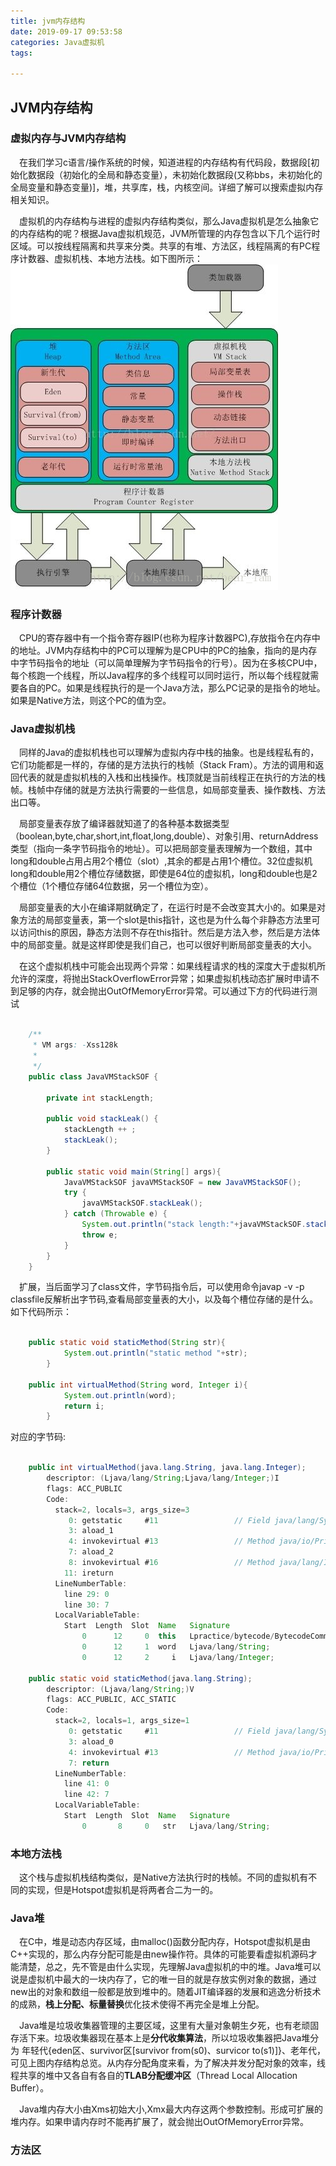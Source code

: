 ```yaml
---
title: jvm内存结构
date: 2019-09-17 09:53:58
categories: Java虚拟机
tags:

---
```

## JVM内存结构

### 虚拟内存与JVM内存结构
&emsp;在我们学习c语言/操作系统的时候，知道进程的内存结构有代码段，数据段[初始化数据段（初始化的全局和静态变量），未初始化数据段(又称bbs，未初始化的全局变量和静态变量)]，堆，共享库，栈，内核空间。详细了解可以搜索虚拟内存相关知识。 
 
&emsp;虚拟机的内存结构与进程的虚拟内存结构类似，那么Java虚拟机是怎么抽象它的内存结构的呢？根据Java虚拟机规范，JVM所管理的内存包含以下几个运行时区域。可以按线程隔离和共享来分类。共享的有堆、方法区，线程隔离的有PC程序计数器、虚拟机栈、本地方法栈。如下图所示：
![](https://github.com/yangfubo/yangfubo.github.io/blob/dev/images/java%E8%99%9A%E6%8B%9F%E6%9C%BA%E5%86%85%E5%AD%98%E7%BB%93%E6%9E%842.png?raw=true)
### 程序计数器

&emsp;CPU的寄存器中有一个指令寄存器IP(也称为程序计数器PC),存放指令在内存中的地址。JVM内存结构中的PC可以理解为是CPU中的PC的抽象，指向的是内存中字节码指令的地址（可以简单理解为字节码指令的行号）。因为在多核CPU中，每个核跑一个线程，所以Java程序的多个线程可以同时运行，所以每个线程就需要各自的PC。如果是线程执行的是一个Java方法，那么PC记录的是指令的地址。如果是Native方法，则这个PC的值为空。

### Java虚拟机栈
&emsp;同样的Java的虚拟机栈也可以理解为虚拟内存中栈的抽象。也是线程私有的，它们功能都是一样的，存储的是方法执行的栈帧（Stack Fram）。方法的调用和返回代表的就是虚拟机栈的入栈和出栈操作。栈顶就是当前线程正在执行的方法的栈帧。栈帧中存储的就是方法执行需要的一些信息，如局部变量表、操作数栈、方法出口等。

&emsp;局部变量表存放了编译器就知道了的各种基本数据类型（boolean,byte,char,short,int,float,long,double）、对象引用、returnAddress类型（指向一条字节码指令的地址）。可以把局部变量表理解为一个数组，其中long和double占用占用2个槽位（slot）,其余的都是占用1个槽位。32位虚拟机long和double用2个槽位存储数据，即使是64位的虚拟机，long和double也是2个槽位（1个槽位存储64位数据，另一个槽位为空）。

&emsp;局部变量表的大小在编译期就确定了，在运行时是不会改变其大小的。如果是对象方法的局部变量表，第一个slot是this指针，这也是为什么每个非静态方法里可以访问this的原因，静态方法则不存在this指针。然后是方法入参，然后是方法体中的局部变量。就是这样即使是我们自己，也可以很好判断局部变量表的大小。

&emsp;在这个虚拟机栈中可能会出现两个异常：如果线程请求的栈的深度大于虚拟机所允许的深度，将抛出StackOverflowError异常；如果虚拟机栈动态扩展时申请不到足够的内存，就会抛出OutOfMemoryError异常。可以通过下方的代码进行测试

```java

	/**
	 * VM args: -Xss128k
	 *
	 */
	public class JavaVMStackSOF {
	
	    private int stackLength;
	
	    public void stackLeak() {
	        stackLength ++ ;
	        stackLeak();
	    }
	
	    public static void main(String[] args){
	        JavaVMStackSOF javaVMStackSOF = new JavaVMStackSOF();
	        try {
	            javaVMStackSOF.stackLeak();
	        } catch (Throwable e) {
	            System.out.println("stack length:"+javaVMStackSOF.stackLength);
	            throw e;
	        }
	    }
	}

```

&emsp;扩展，当后面学习了class文件，字节码指令后，可以使用命令javap -v -p classfile反解析出字节码,查看局部变量表的大小，以及每个槽位存储的是什么。如下代码所示：

```java  

	public static void staticMethod(String str){
	        System.out.println("static method "+str);
	    }
	
	public int virtualMethod(String word, Integer i){
	        System.out.println(word);
	        return i;
	    }
```

对应的字节码: 

```java

	public int virtualMethod(java.lang.String, java.lang.Integer);
	    descriptor: (Ljava/lang/String;Ljava/lang/Integer;)I
	    flags: ACC_PUBLIC
	    Code:
	      stack=2, locals=3, args_size=3
	         0: getstatic     #11                 // Field java/lang/System.out:Ljava/io/PrintStream;
	         3: aload_1
	         4: invokevirtual #13                 // Method java/io/PrintStream.println:(Ljava/lang/String;)V
	         7: aload_2
	         8: invokevirtual #16                 // Method java/lang/Integer.intValue:()I
	        11: ireturn
	      LineNumberTable:
	        line 29: 0
	        line 30: 7
	      LocalVariableTable:
	        Start  Length  Slot  Name   Signature
	            0      12     0  this   Lpractice/bytecode/BytecodeCommand;
	            0      12     1  word   Ljava/lang/String;
	            0      12     2     i   Ljava/lang/Integer;
	
	public static void staticMethod(java.lang.String);
	    descriptor: (Ljava/lang/String;)V
	    flags: ACC_PUBLIC, ACC_STATIC
	    Code:
	      stack=2, locals=1, args_size=1
	         0: getstatic     #11                 // Field java/lang/System.out:Ljava/io/PrintStream;
	         3: aload_0
	         4: invokevirtual #13                 // Method java/io/PrintStream.println:(Ljava/lang/String;)V
	         7: return
	      LineNumberTable:
	        line 41: 0
	        line 42: 7
	      LocalVariableTable:
	        Start  Length  Slot  Name   Signature
	            0       8     0   str   Ljava/lang/String;
```

### 本地方法栈
&emsp;这个栈与虚拟机栈结构类似，是Native方法执行时的栈帧。不同的虚拟机有不同的实现，但是Hotspot虚拟机是将两者合二为一的。

### Java堆
&emsp;在C中，堆是动态内存区域，由malloc()函数分配内存，Hotspot虚拟机是由C++实现的，那么内存分配可能是由new操作符。具体的可能要看虚拟机源码才能清楚，总之，先不管是由什么实现，先理解Java虚拟机的中的堆。Java堆可以说是虚拟机中最大的一块内存了，它的唯一目的就是存放实例对象的数据，通过new出的对象和数组一般都是放到堆中的。随着JIT编译器的发展和逃逸分析技术的成熟，**栈上分配、标量替换**优化技术使得不再完全是堆上分配。

&emsp;Java堆是垃圾收集器管理的主要区域，这里有大量对象朝生夕死，也有老顽固存活下来。垃圾收集器现在基本上是**分代收集算法**，所以垃圾收集器把Java堆分为 年轻代{eden区、survivor区[survivor from(s0)、survicor to(s1)]}、老年代，可见上图内存结构总览。从内存分配角度来看，为了解决并发分配对象的效率，线程共享的堆中又各自有各自的**TLAB分配缓冲区**（Thread Local Allocation Buffer）。

&emsp;Java堆内存大小由Xms初始大小,Xmx最大内存这两个参数控制。形成可扩展的堆内存。如果申请内存时不能再扩展了，就会抛出OutOfMemoryError异常。

### 方法区


